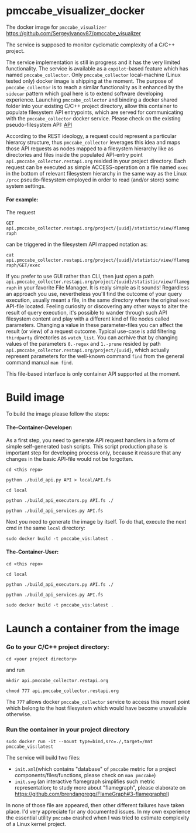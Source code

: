 # pmccabe_visualizer_docker

The docker image for `pmccabe_visualizer` https://github.com/SergeyIvanov87/pmccabe_visualizer

The service is supposed to monitor cyclomatic complexity of a C/C++ project.

The service implementation is still in progress and it has the very limited functionality.
The service is available as a `copilot`-based feature which has named `pmccabe_collector`. Only `pmccabe_collector` local-machine (Linux tested only) docker image is shipping at the moment.
The purpose of `pmccabe_collector` is to reach a similar functionality as it enhanced by the `sidecar` pattern which goal here is to extend software developing experience.
Launching `pmccabe_collector` and binding a docker shared folder into your existing C/C++ project directory, allow this container to populate filesystem API entrypoints, which are served for communicating with the `pmccabe_collector` docker service.
Please check on the existing pseudo-filesystem API:
[API](local/API.fs)

According to the REST ideology, a request could represent a particular hierarcy structure, thus `pmccabe_collector` leverages this idea and maps those API requests as nodes mapped to a filesystem hierarchy like as directories and files inside the populated API-entry point `api.pmccabe_collector.restapi.org` resided in your project directory.
Each request can be executed as simple ACCESS-operation on a file named `exec` in the bottom of relevant filesystem hierarchy in the same way as the Linux `/proc` pseudo-filesystem employed in order to read (and/or store) some system settings.

#### For example:

The request

`GET api.pmccabe_collector.restapi.org/project/{uuid}/statistic/view/flamegraph`

can be triggered in the filesystem API mapped notation as:

`cat api.pmccabe_collector.restapi.org/project/{uuid}/statistic/view/flamegraph/GET/exec`

If you prefer to use GUI rather than CLI, then just open a path `api.pmccabe_collector.restapi.org/project/{uuid}/statistic/view/flamegraph` in your favorite File Manager. It is realy simple as it sounds! Regardless an approach you use, nevertheless you'll find the outcome of your query execution, usually meant a file, in the same directory where the original `exec` API-file located. Feeling curiosity or discovering any other ways to alter the result of query execution, it's possible to wander through such API filesystem content and play with a different kind of file nodes called parameters. Changing a value in these parameter-files you can affect the result (or view) of a request outcome.
Typical use-case is add filtering `thirdparty` directories as `watch_list`. You can acrhive that by changing values of the parameters `0.-regex` and `1.-prune` resided by path `api.pmccabe_collector.restapi.org/project/{uuid}`, which actually represent parameters for the  well-known command `find` from the general command manual `man find`.

This file-based interface is only container API supported at the moment.

# Build image

To build the image please follow the steps:

#### The-Container-Developer:

As a first step, you need to generate API request handlers in a form of simple self-generated bash scripts. This script production phase is important step for developing process only, because it reassure that any changes in the basic API-file would not be forgotten.

`cd <this repo>`

`python ./build_api.py API > local/API.fs`

`cd local`

`python ./build_api_executors.py API.fs ./`

`python ./build_api_services.py API.fs`

Next you need to generate the image by itself. To do that, execute the next cmd in the same `local` directory:

`sudo docker build -t pmccabe_vis:latest .`

#### The-Container-User:

 `cd <this repo>`

 `cd local`

 `python ./build_api_executors.py API.fs ./`

 `python ./build_api_services.py API.fs`

 `sudo docker build -t pmccabe_vis:latest .`


# Launch a container from the image

### Go to your C/C++ project directory:

`cd <your project directory>`

 and run

`mkdir api.pmccabe_collector.restapi.org`

`chmod 777 api.pmccabe_collector.restapi.org`

The `777` allows docker `pmccabe_collector` service to access this mount point which belong to the host filesystem which would have become unavailable otherwise.

### Run the container in your project directory

`sudo docker run -it --mount type=bind,src=./,target=/mnt pmccabe_vis:latest`

The service will build two files:
- `init.xml`(which contains "database" of `pmccabe` metric for a project components/files/functions, please check on `man pmccabe`)
- `init.svg` (an interactive flamegraph simplifies such metric representation; to study more about "flamegraph", please elaborate on https://github.com/brendangregg/FlameGraph#3-flamegraphpl)

In none of those file are appeared, then other different failures have taken place. I'd very appreciate for any documented issues. In my own experience the essential utility `pmccabe` crashed when I was tried to estimate complexity of a Linux kernel project.
